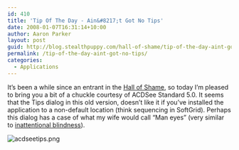 ```yaml
---
id: 410
title: 'Tip Of The Day - Ain&#8217;t Got No Tips'
date: 2008-01-07T16:31:14+10:00
author: Aaron Parker
layout: post
guid: http://blog.stealthpuppy.com/hall-of-shame/tip-of-the-day-aint-got-no-tips
permalink: /tip-of-the-day-aint-got-no-tips/
categories:
  - Applications
---
```

It&#8217;s been a while since an entrant in the [Hall of Shame](http://stealthpuppy.com/category/hall-of-shame), so today I&#8217;m pleased to bring you a bit of a chuckle courtesy of ACDSee Standard 5.0. It seems that the Tips dialog in this old version, doesn&#8217;t like it if you&#8217;ve installed the application to a non-default location (think sequencing in SoftGrid). Perhaps this dialog has a case of what my wife would call &#8220;Man eyes&#8221; (very similar to [inattentional blindness](http://en.wikipedia.org/wiki/Inattentional_blindness)).

![acdseetips.png](http://stealthpuppy.com/wp-content/uploads/2008/01/acdseetips.png)